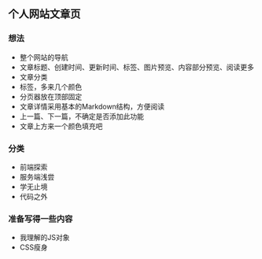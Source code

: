 ## 个人网站文章页

### 想法
* 整个网站的导航
* 文章标题、创建时间、更新时间、标签、图片预览、内容部分预览、阅读更多
* 文章分类
* 标签，多来几个颜色
* 分页器放在顶部固定
* 文章详情采用基本的Markdown结构，方便阅读
* 上一篇、下一篇，不确定是否添加此功能
* 文章上方来一个颜色填充吧

### 分类

* 前端探索
* 服务端浅尝
* 学无止境
* 代码之外

### 准备写得一些内容

* 我理解的JS对象
* CSS瘦身